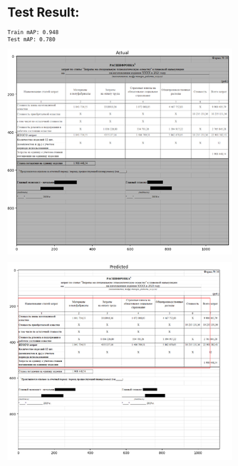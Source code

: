# Test Result:
	Train mAP: 0.948
	Test mAP: 0.780
![Actual bounds](https://github.com/xegcrbq/table_bounds_detecting/blob/master/Actual.png?raw=true)

![Predicted bounds](https://github.com/xegcrbq/table_bounds_detecting/blob/master/Predicted.png?raw=true)
